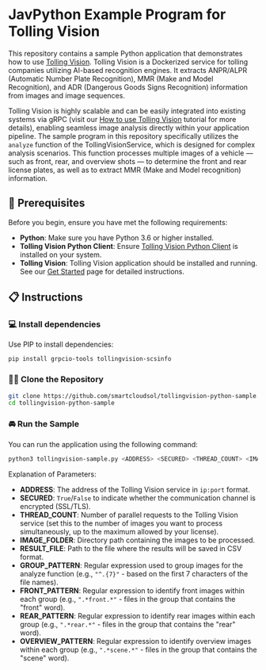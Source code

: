 # JavPython Example Program for Tolling Vision

This repository contains a sample Python application that demonstrates how to use [Tolling Vision](https://tollingvision.com). Tolling Vision is a Dockerized service for tolling companies utilizing AI-based recognition engines. It extracts ANPR/ALPR (Automatic Number Plate Recognition), MMR (Make and Model Recognition), and ADR (Dangerous Goods Signs Recognition) information from images and image sequences.

Tolling Vision is highly scalable and can be easily integrated into existing systems via gRPC (visit our [How to use Tolling Vision](https://tollingvision.com/how-to-use-tolling-vision/) tutorial for more details), enabling seamless image analysis directly within your application pipeline. The sample program in this repository specifically utilizes the `analyze` function of the TollingVisionService, which is designed for complex analysis scenarios. This function processes multiple images of a vehicle — such as front, rear, and overview shots — to determine the front and rear license plates, as well as to extract MMR (Make and Model recognition) information.

## 📖 Prerequisites

Before you begin, ensure you have met the following requirements:

- **Python**: Make sure you have Python 3.6 or higher installed.
- **Tolling Vision Python Client**: Ensure [Tolling Vision Python Client](https://pypi.org/project/tollingvision-scsinfo/) is installed on your system.
- **Tolling Vision**: Tolling Vision application should be installed and running. See our [Get Started](https://tollingvision.com/get-started) page for detailed instructions.

## 📋 Instructions

### 💻 Install dependencies

Use PIP to install dependencies:
```bash
pip install grpcio-tools tollingvision-scsinfo
```

### 👨‍💻 Clone the Repository

```bash
git clone https://github.com/smartcloudsol/tollingvision-python-sample.git
cd tollingvision-python-sample
```

### 🚘 Run the Sample

You can run the application using the following command:
```bash
python3 tollingvision-sample.py <ADDRESS> <SECURED> <THREAD_COUNT> <IMAGE_FOLDER> <RESULT_FILE> <GROUP_PATTERN> <FRONT_PATTERN> <REAR_PATTERN> <OVERVIEW_PATTERN>
```

Explanation of Parameters:
  - **ADDRESS**: The address of the Tolling Vision service in <code>ip:port</code> format.
  - **SECURED**: <code>True</code>/<code>False</code> to indicate whether the communication channel is encrypted (SSL/TLS).
  - **THREAD_COUNT**: Number of parallel requests to the Tolling Vision service (set this to the number of images you want to process simultaneously, up to the maximum allowed by your license).
  - **IMAGE_FOLDER**: Directory path containing the images to be processed.
  - **RESULT_FILE**: Path to the file where the results will be saved in CSV format.
  - **GROUP_PATTERN**: Regular expression used to group images for the analyze function (e.g., <code>"^.{7}"</code> - based on the first 7 characters of the file names).
  - **FRONT_PATTERN**: Regular expression to identify front images within each group (e.g., <code>".\*front.\*"</code> - files in the group that contains the "front" word).
  - **REAR_PATTERN**: Regular expression to identify rear images within each group (e.g., <code>".\*rear.\*"</code> - files in the group that contains the "rear" word).
  - **OVERVIEW_PATTERN**: Regular expression to identify overview images within each group (e.g., <code>".\*scene.\*"</code> - files in the group that contains the "scene" word).